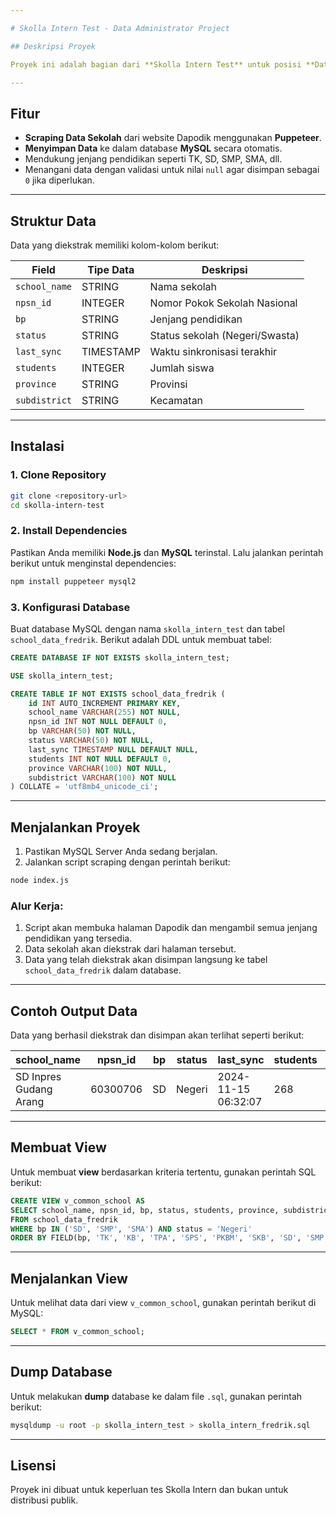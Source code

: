 ```yaml
---

# Skolla Intern Test - Data Administrator Project

## Deskripsi Proyek

Proyek ini adalah bagian dari **Skolla Intern Test** untuk posisi **Data Administrator**. Tujuan dari proyek ini adalah untuk mengekstrak data sekolah dari website [Dapodik](https://dapo.kemdikbud.go.id/) dan menyimpannya ke dalam database **MySQL**. Data yang diambil berasal dari wilayah **Merauke, South Papua** dengan jenjang pendidikan yang berbeda-beda.

---
```


## Fitur

- **Scraping Data Sekolah** dari website Dapodik menggunakan **Puppeteer**.
- **Menyimpan Data** ke dalam database **MySQL** secara otomatis.
- Mendukung jenjang pendidikan seperti TK, SD, SMP, SMA, dll.
- Menangani data dengan validasi untuk nilai `null` agar disimpan sebagai `0` jika diperlukan.

---

## Struktur Data

Data yang diekstrak memiliki kolom-kolom berikut:

| Field       | Tipe Data | Deskripsi                   |
|-------------|-----------|-----------------------------|
| `school_name` | STRING    | Nama sekolah               |
| `npsn_id`     | INTEGER   | Nomor Pokok Sekolah Nasional|
| `bp`          | STRING    | Jenjang pendidikan         |
| `status`      | STRING    | Status sekolah (Negeri/Swasta) |
| `last_sync`   | TIMESTAMP | Waktu sinkronisasi terakhir |
| `students`    | INTEGER   | Jumlah siswa               |
| `province`    | STRING    | Provinsi                   |
| `subdistrict` | STRING    | Kecamatan                  |

---

## Instalasi

### 1. Clone Repository

```bash
git clone <repository-url>
cd skolla-intern-test
```

### 2. Install Dependencies

Pastikan Anda memiliki **Node.js** dan **MySQL** terinstal. Lalu jalankan perintah berikut untuk menginstal dependencies:

```bash
npm install puppeteer mysql2
```

### 3. Konfigurasi Database

Buat database MySQL dengan nama `skolla_intern_test` dan tabel `school_data_fredrik`. Berikut adalah DDL untuk membuat tabel:

```sql
CREATE DATABASE IF NOT EXISTS skolla_intern_test;

USE skolla_intern_test;

CREATE TABLE IF NOT EXISTS school_data_fredrik (
    id INT AUTO_INCREMENT PRIMARY KEY,
    school_name VARCHAR(255) NOT NULL,
    npsn_id INT NOT NULL DEFAULT 0,
    bp VARCHAR(50) NOT NULL,
    status VARCHAR(50) NOT NULL,
    last_sync TIMESTAMP NULL DEFAULT NULL,
    students INT NOT NULL DEFAULT 0,
    province VARCHAR(100) NOT NULL,
    subdistrict VARCHAR(100) NOT NULL
) COLLATE = 'utf8mb4_unicode_ci';
```

---

## Menjalankan Proyek

1. Pastikan MySQL Server Anda sedang berjalan.
2. Jalankan script scraping dengan perintah berikut:

```bash
node index.js
```

### Alur Kerja:

1. Script akan membuka halaman Dapodik dan mengambil semua jenjang pendidikan yang tersedia.
2. Data sekolah akan diekstrak dari halaman tersebut.
3. Data yang telah diekstrak akan disimpan langsung ke tabel `school_data_fredrik` dalam database.

---

## Contoh Output Data

Data yang berhasil diekstrak dan disimpan akan terlihat seperti berikut:

| school_name      | npsn_id | bp  | status  | last_sync           | students | province   | subdistrict |
|------------------|---------|-----|---------|---------------------|----------|------------|-------------|
| SD Inpres Gudang Arang | 60300706 | SD  | Negeri  | 2024-11-15 06:32:07 | 268      | South Papua | Kontuar     |

---

## Membuat View

Untuk membuat **view** berdasarkan kriteria tertentu, gunakan perintah SQL berikut:

```sql
CREATE VIEW v_common_school AS
SELECT school_name, npsn_id, bp, status, students, province, subdistrict
FROM school_data_fredrik
WHERE bp IN ('SD', 'SMP', 'SMA') AND status = 'Negeri'
ORDER BY FIELD(bp, 'TK', 'KB', 'TPA', 'SPS', 'PKBM', 'SKB', 'SD', 'SMP', 'SMA', 'SMK', 'SLB');
```

---

## Menjalankan View

Untuk melihat data dari view `v_common_school`, gunakan perintah berikut di MySQL:

```sql
SELECT * FROM v_common_school;
```

---

## Dump Database

Untuk melakukan **dump** database ke dalam file `.sql`, gunakan perintah berikut:

```bash
mysqldump -u root -p skolla_intern_test > skolla_intern_fredrik.sql
```

---

## Lisensi

Proyek ini dibuat untuk keperluan tes Skolla Intern dan bukan untuk distribusi publik.
